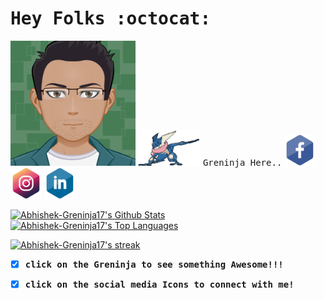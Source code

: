 # <samp> **Hey Folks :octocat:**</samp> 
<p align="left">
<img src="assets/myAvatar.svg" width="200" height="200" alt="Avatar">
<a href="https://youtu.be/DiPjyqO-jqU" target="_blank"><img src="assets/sprite-pokemon.gif" width="100" alt="ninja"></a>
<samp> Greninja Here..</samp>
<a href="https://www.facebook.com/abhishek.prasad.17/" target="_blank"><img src="assets/fb.svg" width="50" alt="fb"></a>
<a href="https://www.instagram.com/abhi_pratima/" target="_blank"><img src="assets/ig.svg" width="50" alt="ig"></a>
<a href="https://www.linkedin.com/in/abhishek-prasad-jinx17/" target="_blank"><img src="assets/ln.svg" width="50" alt="ln"></a>
</p>
<a href="https://github.com/Abhishek-Greninja17/github-readme-stats"><img alt="Abhishek-Greninja17's Github Stats" src="https://github-readme-stats.vercel.app/api?username=Abhishek-Greninja17&show_icons=true&count_private=true&theme=midnight-purple&hide_border=true&bg_color=0D1117" /></a>
  <a href="https://github.com/Abhishek-Greninja17/github-readme-stats"><img alt="Abhishek-Greninja17's Top Languages" src="https://github-readme-stats.vercel.app/api/top-langs/?username=Abhishek-Greninja17&langs_count=8&count_private=true&layout=compact&theme=midnight-purple&hide_border=true&bg_color=0D1117" /></a>
<p align="left">
    <a href="https://github.com/Abhishek-Greninja17/github-readme-streak-stats">
        <img title="🔥 Get streak stats for your profile at git.io/streak-stats" alt="Abhishek-Greninja17's streak" src="https://github-readme-streak-stats.herokuapp.com/?user=Abhishek-Greninja17&theme=midnight-purple&hide_border=true&stroke=0000&background=0D1117"/></a>
</p>

- [x] <strong><samp>click on the Greninja to see something Awesome!!! </samp> </strong>
- [x] <strong><samp>click on the social media Icons to connect with me! </samp> </strong>
 
